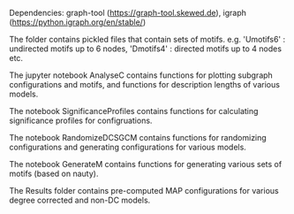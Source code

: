Dependencies: graph-tool (https://graph-tool.skewed.de), igraph (https://python.igraph.org/en/stable/)

The folder contains pickled files that contain sets of motifs. e.g. 'Umotifs6' : undirected motifs up to 6 nodes, 'Dmotifs4' : directed motifs up to 4 nodes etc. 

The jupyter notebook AnalyseC contains functions for plotting subgraph configurations and motifs, and functions for description lengths of various models. 

The notebook SignificanceProfiles contains functions for calculating significance profiles for configruations. 

The notebook RandomizeDCSGCM contains functions for randomizing configurations and generating configurations for various models. 

The notebook GenerateM contains functions for generating various sets of motifs (based on nauty). 

The Results folder contains pre-computed MAP configurations for various degree corrected and non-DC models. 

